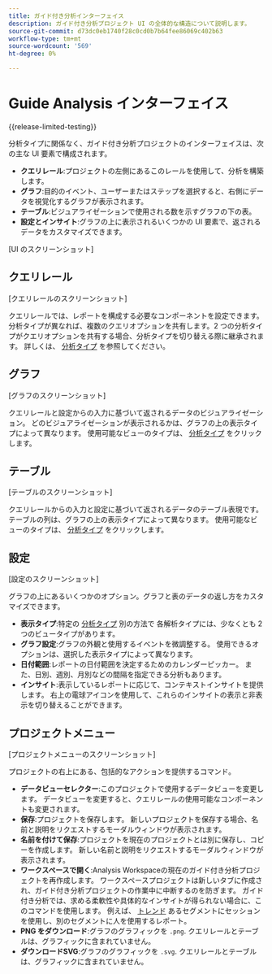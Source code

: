 ```yaml
---
title: ガイド付き分析インターフェイス
description: ガイド付き分析プロジェクト UI の全体的な構造について説明します。
source-git-commit: d73dc0eb1740f28c0cd0b7b64fee86069c402b63
workflow-type: tm+mt
source-wordcount: '569'
ht-degree: 0%

---
```


# Guide Analysis インターフェイス

{{release-limited-testing}}

分析タイプに関係なく、ガイド付き分析プロジェクトのインターフェイスは、次の主な UI 要素で構成されます。

* **クエリレール**:プロジェクトの左側にあるこのレールを使用して、分析を構築します。
* **グラフ**:目的のイベント、ユーザーまたはステップを選択すると、右側にデータを視覚化するグラフが表示されます。
* **テーブル**:ビジュアライゼーションで使用される数を示すグラフの下の表。
* **設定とインサイト**:グラフの上に表示されるいくつかの UI 要素で、返されるデータをカスタマイズできます。

[UI のスクリーンショット]

## クエリレール

[クエリレールのスクリーンショット]

クエリレールでは、レポートを構成する必要なコンポーネントを設定できます。 分析タイプが異なれば、複数のクエリオプションを共有します。2 つの分析タイプがクエリオプションを共有する場合、分析タイプを切り替える際に継承されます。 詳しくは、 [分析タイプ](analysis-types/overview.md) を参照してください。

## グラフ

[グラフのスクリーンショット]

クエリレールと設定からの入力に基づいて返されるデータのビジュアライゼーション。 どのビジュアライゼーションが表示されるかは、グラフの上の表示タイプによって異なります。 使用可能なビューのタイプは、 [分析タイプ](analysis-types/overview.md) をクリックします。

## テーブル

[テーブルのスクリーンショット]

クエリレールからの入力と設定に基づいて返されるデータのテーブル表現です。 テーブルの列は、グラフの上の表示タイプによって異なります。 使用可能なビューのタイプは、 [分析タイプ](analysis-types/overview.md) をクリックします。

## 設定

[設定のスクリーンショット]

グラフの上にあるいくつかのオプション。グラフと表のデータの返し方をカスタマイズできます。

* **表示タイプ**:特定の [分析タイプ](analysis-types/overview.md) 別の方法で 各解析タイプには、少なくとも 2 つのビュータイプがあります。
* **グラフ設定**:グラフの外観と使用するイベントを微調整する。 使用できるオプションは、選択した表示タイプによって異なります。
* **日付範囲**:レポートの日付範囲を決定するためのカレンダーピッカー。 また、日別、週別、月別などの間隔を指定できる分析もあります。
* **インサイト**:表示しているレポートに応じて、コンテキストインサイトを提供します。 右上の電球アイコンを使用して、これらのインサイトの表示と非表示を切り替えることができます。

## プロジェクトメニュー

[プロジェクトメニューのスクリーンショット]

プロジェクトの右上にある、包括的なアクションを提供するコマンド。

* **データビューセレクター**:このプロジェクトで使用するデータビューを変更します。 データビューを変更すると、クエリレールの使用可能なコンポーネントも変更されます。
* **保存**:プロジェクトを保存します。 新しいプロジェクトを保存する場合、名前と説明をリクエストするモーダルウィンドウが表示されます。
* **名前を付けて保存**:プロジェクトを現在のプロジェクトとは別に保存し、コピーを作成します。 新しい名前と説明をリクエストするモーダルウィンドウが表示されます。
* **ワークスペースで開く**:Analysis Workspaceの現在のガイド付き分析プロジェクトを再作成します。 ワークスペースプロジェクトは新しいタブに作成され、ガイド付き分析プロジェクトの作業中に中断するのを防ぎます。 ガイド付き分析では、求める柔軟性や具体的なインサイトが得られない場合に、このコマンドを使用します。 例えば、 [トレンド](analysis-types/trends.md) あるセグメントにセッションを使用し、別のセグメントに人を使用するレポート。
* **PNG をダウンロード**:グラフのグラフィックを `.png`. クエリレールとテーブルは、グラフィックに含まれていません。
* **ダウンロードSVG**:グラフのグラフィックを `.svg`. クエリレールとテーブルは、グラフィックに含まれていません。
